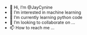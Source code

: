- 👋 Hi, I’m @JayCynine
- 👀 I’m interested in machine learning
- 🌱 I’m currently learning python code
- 💞️ I’m looking to collaborate on ...
- 📫 How to reach me ...

<!---
JayCynine/JayCynine is a ✨ special ✨ repository because its `README.md` (this file) appears on your GitHub profile.
You can click the Preview link to take a look at your changes.
--->
